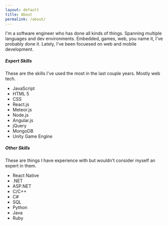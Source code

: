 ```yaml
---
layout: default
title: About
permalink: /about/
---
```


I'm a software engineer who has done all kinds of things. Spanning multiple languages and dev environments. 
Embedded, games, web, you name it, I've probably done it. Lately, I've been focuesed on web and mobile development.

##### Expert Skills
These are the skills I've used the most in the last couple years. Mostly web tech.

* JavaScript
* HTML 5
* CSS
* React.js
* Meteor.js
* Node.js
* Angular.js
* jQuery
* MongoDB
* Unity Game Engine

##### Other Skills
These are things I have experience with but wouldn't consider myself an expert in them.

* React Native
* .NET
* ASP.NET
* C/C++
* C#
* SQL
* Python
* Java
* Ruby